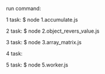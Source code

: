 run command:

1 task:
$ node 1.accumulate.js

2 task:
$ node 2.object_revers_value.js

3 task:
$ node 3.array_matrix.js

4 task:


5 task:
$ node 5.worker.js


